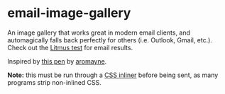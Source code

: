 # email-image-gallery
An image gallery that works great in modern email clients, and automagically falls back perfectly for others (i.e. Outlook, Gmail, etc.). Check out the [Litmus test](https://litmus.com/pub/427e6c6) for email results.

Inspired by [this pen](http://codepen.io/aromayne/pen/zGmgRw) by [aromayne](http://codepen.io/aromayne/).

**Note:** this must be run through a [CSS inliner](https://inliner.cm/) before being sent, as many programs strip non-inlined CSS.